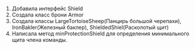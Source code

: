 1. Добавила интерфейс Shield
2. Создала класс брони Armor
3. Создала классы LargeTortoiseSheep(Панцирь большой черепахи), IronBakler(Железный баклер), ShieldedShiel(Расколотый щит)
4. Написала метод minProtectionShield для определения минимального щита члена команды.
